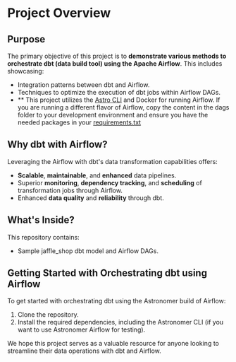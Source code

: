 # Project Overview

## Purpose

The primary objective of this project is to **demonstrate various methods to orchestrate dbt (data build tool) using the Apache Airflow**. This includes showcasing:

- Integration patterns between dbt and Airflow.
- Techniques to optimize the execution of dbt jobs within Airflow DAGs.
- ** This project utilizes the [Astro CLI](https://www.astronomer.io/docs/astro/cli/overview) and Docker for running Airflow. If you are running a different flavor of Airflow, copy the content in the dags folder to your development environment and ensure you have the needed packages in your [requirements.txt](https://github.com/sfc-gh-evenlet/dbt_orchestration_demo/blob/main/requirements.txt)

## Why dbt with Airflow?

Leveraging the Airflow with dbt's data transformation capabilities offers:

- **Scalable**, **maintainable**, and **enhanced** data pipelines.
- Superior **monitoring**, **dependency tracking**, and **scheduling** of transformation jobs through Airflow.
- Enhanced **data quality** and **reliability** through dbt.

## What's Inside?

This repository contains:

- Sample jaffle_shop dbt model and Airflow DAGs.

## Getting Started with Orchestrating dbt using Airflow

To get started with orchestrating dbt using the Astronomer build of Airflow:

1. Clone the repository.
2. Install the required dependencies, including the Astronomer CLI (if you want to use Astronomer Airflow for testing).

We hope this project serves as a valuable resource for anyone looking to streamline their data operations with dbt and Airflow.

